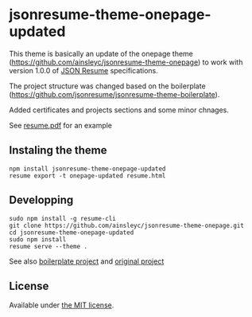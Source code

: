 # jsonresume-theme-onepage-updated

This theme is basically an update of the onepage theme (https://github.com/ainsleyc/jsonresume-theme-onepage) to work with version 1.0.0 of [JSON Resume](http://jsonresume.org/) specifications.

The project structure was changed based on the boilerplate (https://github.com/jsonresume/jsonresume-theme-boilerplate).

Added certificates and projects sections and some minor chnages.

See [resume.pdf](/resume.pdf) for an example

## Instaling the theme

```
npm install jsonresume-theme-onepage-updated
resume export -t onepage-updated resume.html
```

## Developping

```
sudo npm install -g resume-cli
git clone https://github.com/ainsleyc/jsonresume-theme-onepage.git
cd jsonresume-theme-onepage-updated
sudo npm install
resume serve --theme .
```

See also [boilerplate project](https://github.com/jsonresume/jsonresume-theme-boilerplate) and [original project](https://github.com/ainsleyc/jsonresume-theme-onepage)

## License

Available under [the MIT license](http://mths.be/mit).
